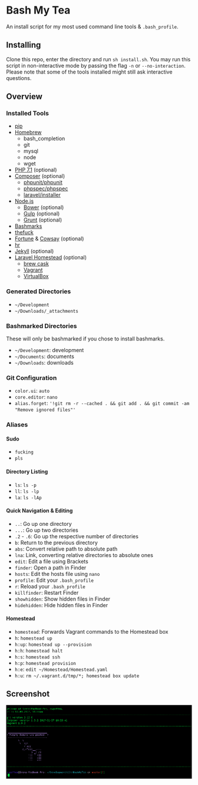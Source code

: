# Bash My Tea

An install script for my most used command line tools & `.bash_profile`.

## Installing

Clone this repo, enter the directory and run `sh install.sh`. You may run this script in non-interactive mode by passing the flag `-n` or `--no-interaction`.
Please note that some of the tools installed might still ask interactive questions.

## Overview

### Installed Tools

 - [pip](https://pip.pypa.io)
 - [Homebrew](https://brew.sh)
   - bash_completion
   - git
   - mysql
   - node
   - wget
 - [PHP 7.1](http://www.php.net) (optional)
 - [Composer](https://getcomposer.org) (optional)
   - [phpunit/phpunit](https://phpunit.de)
   - [phpspec/phpspec](http://www.phpspec.net)
   - [laravel/installer](https://laravel.com)
 - [Node.js](https://nodejs.org)
   - [Bower](https://bower.io) (optional)
   - [Gulp](http://gulpjs.com) (optional)
   - [Grunt](https://gruntjs.com) (optional)
 - [Bashmarks](https://www.huyng.com/projects/bashmarks)
 - [thefuck](https://github.com/nvbn/thefuck)
 - [Fortune](https://www.wikiwand.com/en/Fortune_(Unix)) & [Cowsay](https://github.com/cupOfTea696/cowsay) (optional)
 - [hr](https://github.com/LuRsT/hr)
 - [Jekyll](https://jekyllrb.com) (optional)
 - [Laravel Homestead](https://laravel.com/docs/homestead) (optional)
   - [brew cask](https://github.com/caskroom/homebrew-cask)
   - [Vagrant](https://www.vagrantup.com)
   - [VirtualBox](https://www.virtualbox.org/)

### Generated Directories

 - `~/Development`
 - `~/Downloads/_attachments`

### Bashmarked Directories

These will only be bashmarked if you chose to install bashmarks.

 - `~/Development`: development
 - `~/Documents`: documents
 - `~/Downloads`: downloads

### Git Configuration

 - `color.ui`: `auto`
 - `core.editor`: `nano`
 - `alias.forget`: `'!git rm -r --cached . && git add . && git commit -am "Remove ignored files"'`

### Aliases

#### Sudo

 - `fucking`
 - `pls`

#### Directory Listing

 - `ls`: `ls -p`
 - `ll`: `ls -lp`
 - `la`: `ls -lAp`

#### Quick Navigation & Editing

 - `..`: Go up one directory
 - `...`: Go up two directories
 - `.2` - `.6`: Go up the respective number of directories
 - `b`: Return to the previous directory
 - `abs`: Convert relative path to absolute path
 - `lna`: Link, converting relative directories to absolute ones
 - `edit`: Edit a file using Brackets
 - `finder`: Open a path in Finder
 - `hosts`: Edit the hosts file using `nano`
 - `profile`: Edit your `.bash_profile`
 - `r`: Reload your `.bash_profile`
 - `killfinder`: Restart Finder
 - `showhidden`: Show hidden files in Finder
 - `hidehidden`: Hide hidden files in Finder

#### Homestead
 - `homestead`: Forwards Vagrant commands to the Homestead box
 - `h`: `homestead up`
 - `h:up`: `homestead up --provision`
 - `h:h`: `homestead halt`
 - `h:s`: `homestead ssh`
 - `h:p`: `homestead provision`
 - `h:e`: `edit ~/Homestead/Homestead.yaml`
 - `h:u`: `rm ~/.vagrant.d/tmp/*; homestead box update`

## Screenshot

![Screenshot](Screenshot.png)
